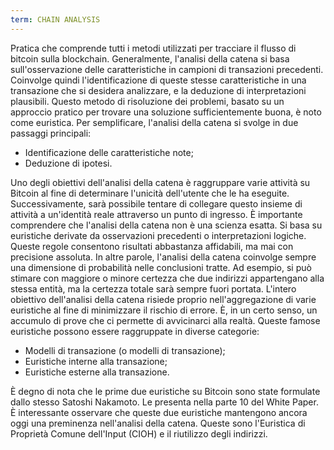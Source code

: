 ```yaml
---
term: CHAIN ANALYSIS
---
```


Pratica che comprende tutti i metodi utilizzati per tracciare il flusso di bitcoin sulla blockchain. Generalmente, l'analisi della catena si basa sull'osservazione delle caratteristiche in campioni di transazioni precedenti. Coinvolge quindi l'identificazione di queste stesse caratteristiche in una transazione che si desidera analizzare, e la deduzione di interpretazioni plausibili. Questo metodo di risoluzione dei problemi, basato su un approccio pratico per trovare una soluzione sufficientemente buona, è noto come euristica. Per semplificare, l'analisi della catena si svolge in due passaggi principali:
* Identificazione delle caratteristiche note;
* Deduzione di ipotesi.

Uno degli obiettivi dell'analisi della catena è raggruppare varie attività su Bitcoin al fine di determinare l'unicità dell'utente che le ha eseguite. Successivamente, sarà possibile tentare di collegare questo insieme di attività a un'identità reale attraverso un punto di ingresso. È importante comprendere che l'analisi della catena non è una scienza esatta. Si basa su euristiche derivate da osservazioni precedenti o interpretazioni logiche. Queste regole consentono risultati abbastanza affidabili, ma mai con precisione assoluta. In altre parole, l'analisi della catena coinvolge sempre una dimensione di probabilità nelle conclusioni tratte. Ad esempio, si può stimare con maggiore o minore certezza che due indirizzi appartengano alla stessa entità, ma la certezza totale sarà sempre fuori portata. L'intero obiettivo dell'analisi della catena risiede proprio nell'aggregazione di varie euristiche al fine di minimizzare il rischio di errore. È, in un certo senso, un accumulo di prove che ci permette di avvicinarci alla realtà. Queste famose euristiche possono essere raggruppate in diverse categorie:
* Modelli di transazione (o modelli di transazione);
* Euristiche interne alla transazione;
* Euristiche esterne alla transazione.

È degno di nota che le prime due euristiche su Bitcoin sono state formulate dallo stesso Satoshi Nakamoto. Le presenta nella parte 10 del White Paper. È interessante osservare che queste due euristiche mantengono ancora oggi una preminenza nell'analisi della catena. Queste sono l'Euristica di Proprietà Comune dell'Input (CIOH) e il riutilizzo degli indirizzi.